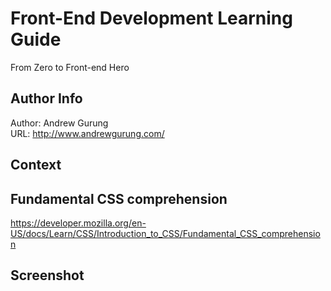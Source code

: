 # Front-End Development Learning Guide
From Zero to Front-end Hero

Author Info
-----------
Author: Andrew Gurung <br>
URL: http://www.andrewgurung.com/

Context
-----------------
## Fundamental CSS comprehension <br/>
https://developer.mozilla.org/en-US/docs/Learn/CSS/Introduction_to_CSS/Fundamental_CSS_comprehension

Screenshot
-----------------
